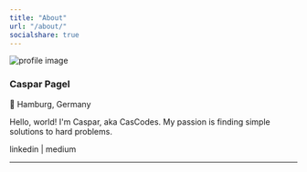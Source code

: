 ```yaml
---
title: "About"
url: "/about/"
socialshare: true
---
```


![profile image](/profile.jpg)
### Caspar Pagel
📍 Hamburg, Germany

Hello, world! I'm Caspar, aka CasCodes. 
My passion is finding simple solutions to hard problems.


linkedin | medium

---